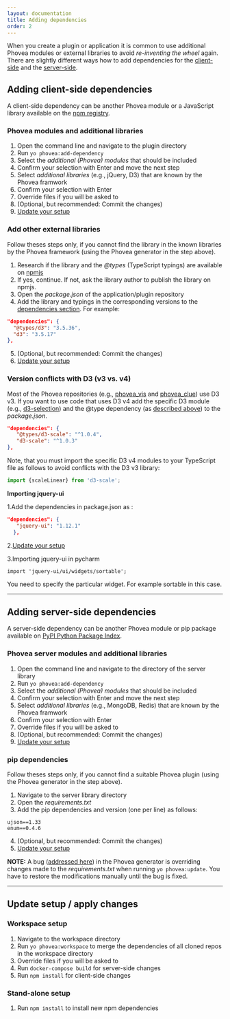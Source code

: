 ```yaml
---
layout: documentation
title: Adding dependencies
order: 2
---
```


When you create a plugin or application it is common to use additional Phovea modules or external libraries to avoid *re-inventing the wheel* again. There are slightly different ways how to add dependencies for the [client-side](#client-dependencies) and the [server-side](#server-dependencies). 


<a id="client-dependencies"></a>

## Adding client-side dependencies

A client-side dependency can be another Phovea module or a JavaScript library available on the [npm registry](https://www.npmjs.com/).

### Phovea modules and additional libraries

1. Open the command line and navigate to the plugin directory
2. Run `yo phovea:add-dependency`
3. Select the *additional (Phovea) modules* that should be included
4. Confirm your selection with Enter and move the next step
5. Select *additional libraries* (e.g., jQuery, D3) that are known by the Phovea framwork
6. Confirm your selection with Enter
7. Override files if you will be asked to
8. (Optional, but recommended: Commit the changes)
9. [Update your setup](#update-setup)

<a id="add-external-libs"></a>

### Add other external libraries

Follow theses steps only, if you cannot find the library in the known libraries by the Phovea framework (using the Phovea generator in the step above).

1. Research if the library and the *@types* (TypeScript typings) are available on [npmjs](https://www.npmjs.com/)
2. If yes, continue. If not, ask the library author to publish the library on npmjs.
3. Open the *package.json* of the application/plugin repository
4. Add the library and typings in the corresponding versions to the [dependencies section](https://docs.npmjs.com/files/package.json#dependencies). For example:

  ```json
  "dependencies": {
    "@types/d3": "3.5.36",
    "d3": "3.5.17"
  },
  ```
   
5. (Optional, but recommended: Commit the changes)
6. [Update your setup](#update-setup)


### Version conflicts with D3 (v3 vs. v4)

Most of the Phovea repositories (e.g., [phovea_vis](https://github.com/phovea/phovea_vis/) and [phovea_clue](https://github.com/phovea/phovea_clue)) use D3 v3. If you want to use code that uses D3 v4 add the specific D3 module (e.g., [d3-selection](https://github.com/d3/d3-selection)) and the @type dependency (as [described above](#add-external-libs)) to the *package.json*.

```json
"dependencies": {
   "@types/d3-scale": "^1.0.4",
   "d3-scale": "^1.0.3"
},
```

Note, that you must import the specific D3 v4 modules to your TypeScript file as follows to avoid conflicts with the D3 v3 library:

```js
import {scaleLinear} from 'd3-scale';
```
**Importing jquery-ui**

1.Add the dependencies in package.json as :
```json
"dependencies": {
   "jquery-ui": "1.12.1"
  },
```
2.[Update your setup](#update-setup)

3.Importing jquery-ui in pycharm

`import 'jquery-ui/ui/widgets/sortable';`

You need to specify the particular widget. For example sortable in this case.

-----

<a id="server-dependencies"></a>

## Adding server-side dependencies

A server-side dependency can be another Phovea module or pip package available on [PyPI Python Package Index](https://pypi.python.org/pypi).

### Phovea server modules and additional libraries

1. Open the command line and navigate to the directory of the server library 
2. Run `yo phovea:add-dependency`
3. Select the *additional (Phovea) modules* that should be included
4. Confirm your selection with Enter and move the next step
5. Select *additional libraries* (e.g., MongoDB, Redis) that are known by the Phovea framwork
6. Confirm your selection with Enter
7. Override files if you will be asked to
8. (Optional, but recommended: Commit the changes)
9. [Update your setup](#update-setup)


### pip dependencies

Follow theses steps only, if you cannot find a suitable Phovea plugin (using the Phovea generator in the step above).

1. Navigate to the server library directory
2. Open the *requirements.txt*
3. Add the pip dependencies and version (one per line) as follows:
   
  ```
  ujson==1.33
  enum==0.4.6
  ```
  
4. (Optional, but recommended: Commit the changes)
5. [Update your setup](#update-setup)

**NOTE:** A bug ([addressed here](https://github.com/phovea/generator-phovea/issues/81)) in the Phovea generator is overriding changes made to the *requirements.txt* when running `yo phovea:update`. You have to restore the modifications manually until the bug is fixed.

-----

<a id="update-setup"></a>

## Update setup / apply changes

### Workspace setup

1. Navigate to the workspace directory
2. Run `yo phovea:workspace` to merge the dependencies of all cloned repos in the workspace directory
3. Override files if you will be asked to
4. Run `docker-compose build` for server-side changes
5. Run `npm install` for client-side changes


### Stand-alone setup

1. Run `npm install` to install new npm dependencies


